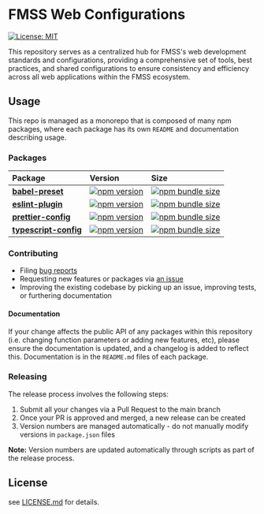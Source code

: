 [comment]: # 'NOTE: This file is generated and should not be modify directly. Update `templates/README.hbs.md` instead'

# FMSS Web Configurations

[![License: MIT](https://img.shields.io/badge/License-MIT-green.svg)](LICENSE.md)

This repository serves as a centralized hub for FMSS's web development standards and configurations, providing a comprehensive set of tools, best practices, and shared configurations to ensure consistency and efficiency across all web applications within the FMSS ecosystem.

## Usage

This repo is managed as a monorepo that is composed of many npm packages, where each package has its own `README` and documentation describing usage.

### Packages

<table>
  <thead>
    <tr>
      <th align="left">Package</th>
      <th align="left">Version</th>
      <th align="left">Size</th>
    </tr>
  </thead>
  <tbody>
    <tr>
      <td align="left"><a href="packages/babel-preset"><strong>babel-preset</strong></a></td>
      <td align="left"><a href="https://badge.fury.io/js/%40fmss%2Fbabel-preset"><img src="https://badge.fury.io/js/%40fmss%2Fbabel-preset.svg" alt="npm version"></a></td>
      <td align="left"><a href="https://img.shields.io/bundlephobia/minzip/@fmss/babel-preset.svg"><img src="https://img.shields.io/bundlephobia/minzip/@fmss/babel-preset.svg" alt="npm bundle size"></a></td>
    </tr>
    <tr>
      <td align="left"><a href="packages/eslint-plugin"><strong>eslint-plugin</strong></a></td>
      <td align="left"><a href="https://badge.fury.io/js/%40fmss%2Feslint-plugin"><img src="https://badge.fury.io/js/%40fmss%2Feslint-plugin.svg" alt="npm version"></a></td>
      <td align="left"><a href="https://img.shields.io/bundlephobia/minzip/@fmss/eslint-plugin.svg"><img src="https://img.shields.io/bundlephobia/minzip/@fmss/eslint-plugin.svg" alt="npm bundle size"></a></td>
    </tr>
    <tr>
      <td align="left"><a href="packages/prettier-config"><strong>prettier-config</strong></a></td>
      <td align="left"><a href="https://badge.fury.io/js/%40fmss%2Fprettier-config"><img src="https://badge.fury.io/js/%40fmss%2Fprettier-config.svg" alt="npm version"></a></td>
      <td align="left"><a href="https://img.shields.io/bundlephobia/minzip/@fmss/prettier-config.svg"><img src="https://img.shields.io/bundlephobia/minzip/@fmss/prettier-config.svg" alt="npm bundle size"></a></td>
    </tr>
    <tr>
      <td align="left"><a href="packages/typescript-config"><strong>typescript-config</strong></a></td>
      <td align="left"><a href="https://badge.fury.io/js/%40fmss%2Ftypescript-config"><img src="https://badge.fury.io/js/%40fmss%2Ftypescript-config.svg" alt="npm version"></a></td>
      <td align="left"><a href="https://img.shields.io/bundlephobia/minzip/@fmss/typescript-config.svg"><img src="https://img.shields.io/bundlephobia/minzip/@fmss/typescript-config.svg" alt="npm bundle size"></a></td>
    </tr>
  </tbody>
</table>

### Contributing

- Filing [bug reports](https://github.com/sevilgurkan/web-configs/issues/new?template=BUG_REPORT.md)
- Requesting new features or packages via [an issue](https://github.com/sevilgurkan/web-configs/issues/new/choose)
- Improving the existing codebase by picking up an issue, improving tests, or furthering documentation

#### Documentation

If your change affects the public API of any packages within this repository (i.e. changing function parameters or adding new features, etc), please ensure the documentation is updated, and a changelog is added to reflect this. Documentation is in the `README.md` files of each package.

### Releasing

The release process involves the following steps:

1. Submit all your changes via a Pull Request to the main branch
2. Once your PR is approved and merged, a new release can be created
3. Version numbers are managed automatically - do not manually modify versions in `package.json` files

**Note:** Version numbers are updated automatically through scripts as part of the release process.

## License

see [LICENSE.md](LICENSE.md) for details.
